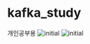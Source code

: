 # kafka_study
개인공부용
![initial](https://user-images.githubusercontent.com/70564639/175927905-d9a4b1ab-1768-4b66-89ef-cfd60503ecd2.png)
![initial](https://user-images.githubusercontent.com/70564639/175927918-eaf2def4-335c-4309-b468-bf6f78d067d7.png)
